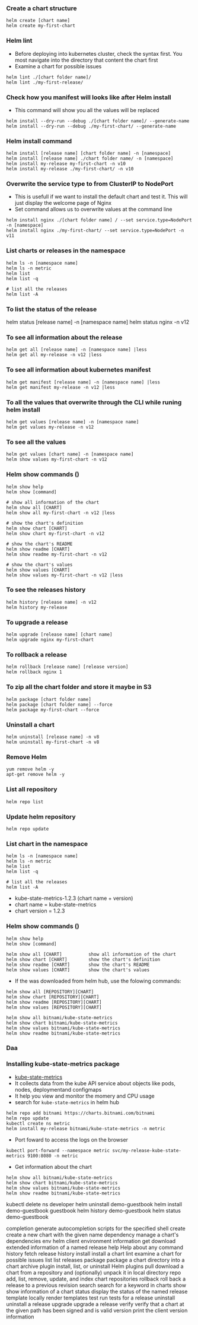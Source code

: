### Create a chart structure
```
helm create [chart name]
helm create my-first-chart
```

### Helm lint
* Before deploying into kubernetes cluster, check the syntax first. You most navigate into the directory that content the chart first
* Examine a chart for possible issues
```
helm lint ./[chart folder name]/
helm lint ./my-first-release/
```

### Check how you manifest will looks like after Helm install 
* This command will show you all the values will be replaced
```
helm install --dry-run --debug ./[chart folder name]/ --generate-name
helm install --dry-run --debug ./my-first-chart/ --generate-name
```

### Helm install command
```
helm install [release name] [chart folder name] -n [namespace]
helm install [release name] ./chart folder name/ -n [namespace]
helm install my-release my-first-chart -n v10
helm install my-release ./my-first-chart/ -n v10
```

### Overwrite the service type to from ClusterIP to NodePort 
* This is usefull if we want to install the default chart and test it. This will just display the welcome page of Nginx
* Set command allows us to overwrite values at the command line
```
helm install nginx ./[chart folder name] / --set service.type=NodePort -n [namespace]
helm install nginx ./my-first-chart/ --set service.type=NodePort -n v11
```

### List charts or releases in the namespace
```
helm ls -n [namespace name]
helm ls -n metric
helm list
helm list -q

# list all the releases
helm list -A
```

### To list the status of the release
helm status [release name] -n [namespace name]
helm status nginx -n v12


### To see all information about the release
```
helm get all [release name] -n [namespace name] |less
helm get all my-release -n v12 |less
```

### To see all information about kubernetes manifest
```
helm get manifest [release name] -n [namespace name] |less
helm get manifest my-release -n v12 |less
```

### To all the values that overwrite through the CLI while runing helm install
```
helm get values [release name] -n [namespace name] 
helm get values my-release -n v12 
```

### To see all the values 
```
helm get values [chart name] -n [namespace name] 
helm show values my-first-chart -n v12
```

### Helm show commands ()
```
helm show help
helm show [command]
```
```
# show all information of the chart
helm show all [CHART]   
helm show all my-first-chart -n v12 |less

# show the chart's definition
helm show chart [CHART] 
helm show chart my-first-chart -n v12

# show the chart's README      
helm show readme [CHART]       
helm show readme my-first-chart -n v12

# show the chart's values
helm show values [CHART]       
helm show values my-first-chart -n v12 |less
```

### To see the releases history
```
helm history [release name] -n v12
helm history my-release
```

### To upgrade a release
```
helm upgrade [release name] [chart name]
helm upgrade nginx my-first-chart
```

### To rollback a release
```
helm rollback [release name] [release version]
helm rollback nginx 1
```

### To zip all the chart folder and store it maybe in S3
```
helm package [chart folder name]
helm package [chart folder name] --force
helm package my-first-chart --force
```




### Uninstall a chart
```
helm uninstall [release name] -n v8
helm uninstall my-first-chart -n v8
```

### Remove Helm 
```
yum remove helm -y
apt-get remove helm -y
```

### List all repository
```
helm repo list
```

### Update helm repository
```
helm repo update
```
### List chart in the namespace
```
helm ls -n [namespace name]
helm ls -n metric
helm list
helm list -q

# list all the releases
helm list -A
```
*  kube-state-metrics-1.2.3 (chart name + version)
* chart name = kube-state-metrics
* chart version = 1.2.3

### Helm show commands ()
```
helm show help
helm show [command]
```
```
helm show all [CHART]          show all information of the chart
helm show chart [CHART]        show the chart's definition
helm show readme [CHART]       show the chart's README
helm show values [CHART]       show the chart's values
```

* If the was downloaded from helm hub, use the folowing commands:
```
helm show all [REPOSITORY][CHART]   
helm show chart [REPOSITORY][CHART]       
helm show readme [REPOSITORY][CHART]          
helm show values [REPOSITORY][CHART] 

helm show all bitnami/kube-state-metrics
helm show chart bitnami/kube-state-metrics
helm show values bitnami/kube-state-metrics
helm show readme bitnami/kube-state-metrics
```


### Daa


### Installing kube-state-metrics package
* [kube-state-metrics](https://artifacthub.io/packages/helm/bitnami/kube-state-metrics)
* It collects data from the kube API service about objects like pods, nodes, deploymentand configmaps
* It help you view and monitor the momery and CPU usage
* search for `kube-state-metrics` in helm hub
```
helm repo add bitnami https://charts.bitnami.com/bitnami
helm repo update
kubectl create ns metric
helm install my-release bitnami/kube-state-metrics -n metric
```
* Port foward to access the logs on the browser
```
kubectl port-forward --namespace metric svc/my-release-kube-state-metrics 9100:8080 -n metric
```
* Get information about the chart
```
helm show all bitnami/kube-state-metrics
helm show chart bitnami/kube-state-metrics
helm show values bitnami/kube-state-metrics
helm show readme bitnami/kube-state-metrics
```



kubectl delete ns developer
helm uninstall demo-guestbook
helm install demo-guestbook guestbook
helm history demo-guestbook
helm status demo-guestbook





completion  generate autocompletion scripts for the specified shell
  create      create a new chart with the given name
  dependency  manage a chart's dependencies
  env         helm client environment information
  get         download extended information of a named release
  help        Help about any command
  history     fetch release history
  install     install a chart
  lint        examine a chart for possible issues
  list        list releases
  package     package a chart directory into a chart archive
  plugin      install, list, or uninstall Helm plugins
  pull        download a chart from a repository and (optionally) unpack it in local directory
  repo        add, list, remove, update, and index chart repositories
  rollback    roll back a release to a previous revision
  search      search for a keyword in charts
  show        show information of a chart
  status      display the status of the named release
  template    locally render templates
  test        run tests for a release
  uninstall   uninstall a release
  upgrade     upgrade a release
  verify      verify that a chart at the given path has been signed and is valid
  version     print the client version information


